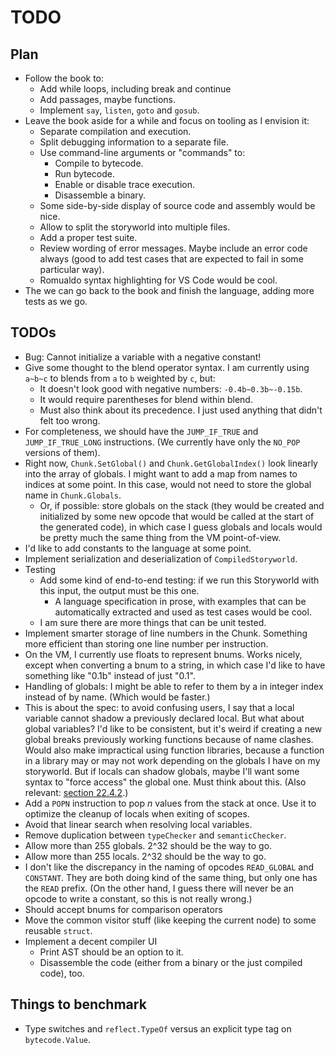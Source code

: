 # TODO

## Plan

* Follow the book to:
    * Add while loops, including break and continue
    * Add passages, maybe functions.
    * Implement `say`, `listen`, `goto` and `gosub`.
* Leave the book aside for a while and focus on tooling as I envision it:
    * Separate compilation and execution.
    * Split debugging information to a separate file.
    * Use command-line arguments or "commands" to:
        * Compile to bytecode.
        * Run bytecode.
        * Enable or disable trace execution.
        * Disassemble a binary.
    * Some side-by-side display of source code and assembly would be nice.
    * Allow to split the storyworld into multiple files.
    * Add a proper test suite.
    * Review wording of error messages. Maybe include an error code always (good
      to add test cases that are expected to fail in some particular way).
    * Romualdo syntax highlighting for VS Code would be cool.
* The we can go back to the book and finish the language, adding more tests as
  we go.

## TODOs

* Bug: Cannot initialize a variable with a negative constant!
* Give some thought to the blend operator syntax. I am currently using `a~b~c`
  to blends from `a` to `b` weighted by `c`, but:
    * It doesn't look good with negative numbers: `-0.4b~0.3b~-0.15b`.
    * It would require parentheses for blend within blend.
    * Must also think about its precedence. I just used anything that didn't
      felt too wrong.
* For completeness, we should have the `JUMP_IF_TRUE` and `JUMP_IF_TRUE_LONG`
  instructions. (We currently have only the `NO_POP` versions of them).
* Right now, `Chunk.SetGlobal()` and `Chunk.GetGlobalIndex()` look linearly into
  the array of globals. I might want to add a map from names to indices at some
  point. In this case, would not need to store the global name in
  `Chunk.Globals`.
    * Or, if possible: store globals on the stack (they would be created and
      initialized by some new opcode that would be called at the start of the
      generated code), in which case I guess globals and locals would be pretty
      much the same thing from the VM point-of-view.
* I'd like to add constants to the language at some point.
* Implement serialization and deserialization of `CompiledStoryworld`.
* Testing
    * Add some kind of end-to-end testing: if we run this Storyworld with this
      input, the output must be this one.
        * A language specification in prose, with examples that can be
          automatically extracted and used as test cases would be cool.
    * I am sure there are more things that can be unit tested.
* Implement smarter storage of line numbers in the Chunk. Something more
  efficient than storing one line number per instruction.
* On the VM, I currently use floats to represent bnums. Works nicely, except
  when converting a bnum to a string, in which case I'd like to have something
  like "0.1b" instead of just "0.1".
* Handling of globals: I might be able to refer to them by a in integer index
  instead of by name. (Which would be faster.)
* This is about the spec: to avoid confusing users, I say that a local variable
  cannot shadow a previously declared local. But what about global variables?
  I'd like to be consistent, but it's weird if creating a new global breaks
  previously working functions because of name clashes. Would also make
  impractical using function libraries, because a function in a library may or
  may not work depending on the globals I have on my storyworld. But if locals
  can shadow globals, maybe I'll want some syntax to "force access" the global
  one. Must think about this. (Also relevant: [section
  22.4.2](http://www.craftinginterpreters.com/local-variables.html#another-scope-edge-case).)
* Add a `POPN` instruction to pop *n* values from the stack at once. Use it to
  optimize the cleanup of locals when exiting of scopes.
* Avoid that linear search when resolving local variables.
* Remove duplication between `typeChecker` and `semanticChecker`.
* Allow more than 255 globals. 2^32 should be the way to go.
* Allow more than 255 locals. 2^32 should be the way to go.
* I don't like the discrepancy in the naming of opcodes `READ_GLOBAL` and
  `CONSTANT`. They are both doing kind of the same thing, but only one has the
  `READ` prefix. (On the other hand, I guess there will never be an opcode to
  write a constant, so this is not really wrong.)
* Should accept bnums for comparison operators
* Move the common visitor stuff (like keeping the current node) to some reusable
  `struct`.
* Implement a decent compiler UI
    * Print AST should be an option to it.
    * Disassemble the code (either from a binary or the just compiled code),
      too.

## Things to benchmark

* Type switches and `reflect.TypeOf` versus an explicit type tag on
  `bytecode.Value`.
